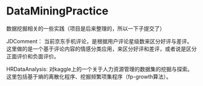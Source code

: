 # DataMiningPractice
数据挖掘相关的一些实践（项目是后来整理的，所以一下子提交了）

JDComment：
当前京东手机评论，是根据用户评论星级数来区分好评与差评。
这里做的是一个基于评论内容的情感分类应用，来区分好评和差评，或者说是区分正面评价和负面评价。

HRDataAnalysis:
对kaggle上的一个关于人力资源管理的数据集的挖掘与探索。
这里包括基于熵的离散化程序、挖掘频繁项集程序（fp-growth算法）。